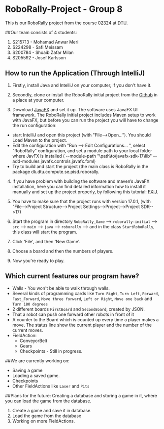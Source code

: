 # RoboRally-Project  - Group 8

This is our RoboRally project from the course [02324](https://kurser.dtu.dk/course/02324) at [DTU](https://www.dtu.dk/uddannelse/diplomingenioer/uddannelsesretninger/softwareteknologi).

##Our team consists of 4 students:
1. S215713 - Mohamad Anwar Meri
2. S224298 - Safi Meissam
3. S200784 - Shoaib Zafar Milan
4. S205592 - Josef Karlsson

## How to run the Application (Through IntelliJ)
1. Firstly, install Java and IntelliJ on your computer, if you don't have it. 


2. Secondly, clone or install the RoboRally initial project from the [Github](https://github.com/mason19987/RoboRally/tree/master) in a place at your computer.


3. Download [JavaFX](https://openjfx.io/openjfx-docs/) and set it up. The software uses JavaFX UI framework. The RoboRally initial project includes Maven setup to work with JavaFX, but before you can run the project you will have to change the run configuration:
- start IntelliJ and open this project (with "File-->Open..."). You should Load Maven to the project.
- Edit the configuration with "Run --> Edit Configurations... ",  select "RoboRally" configuration, and set a module path to your local folder where JavFX is installed ( --module-path "\path\to\javafx-sdk-17\lib" --add-modules javafx.controls,javafx.fxml)
- Try to build and start the project (the main class is RoboRally in the package dk.dtu.compute.se.pisd.roborally.


4. If you have problem with building the software and maven’s JavaFX installation, here you can find detailed information how to install it manually and set up the project properly, by following this tutorial: [FXIJ](https://openjfx.io/openjfx-docs/#IDE-Intellij).


5. You have to make sure that the project runs with version 17.0.1, (with "File-->Project Structure-->Project Settings-->Project-->Project SDK-->17) 


6. Start the program in directory `RoboRally_Game` --> `roborally-initial` --> `src` --> `main` --> `java` --> `roborally` --> and in the class `StartRoboRally`,  this class will start the program. 


7. Click 'File', and then 'New Game'.


8. Choose a board and then the numbers of players.


9. Now you're ready to play.


## Which current features our program have?
- Walls - You won't be able to walk through walls.
- Several kinds of programming cards like `Turn Right`, `Turn Left`, `Forward`, `Fast_Forward`, `Move three forward`, `Left or Right`, `Move one back` and `Turn 180 degrees`
- 2 different boards `FirstBoard` and `SecondBoard`, created by JSON. 
- That a robot can push one forward other robots in front of it
- A counter to the Board which is counted up every time a player makes a move. The status line show the current player and the number of the current moves. 
- FieldAction:
    - ConveyorBelt
    - Gears 
    - Checkpoints - Still in progress.

##We are currently working on:
- Saving a game
- Loading a saved game.
- Checkpoints
- Other FieldActions like `Laser` and `Pits`

##Plans for the future:
Creating a database and storing a game in it, where you can load the game from the database.
1. Create a game and save it in database.
2. Load the game from the database
3. Working on more FieldActions. 
